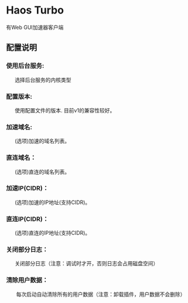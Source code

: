 # Haos Turbo

有Web GUI加速器客户端



## 配置说明


### 使用后台服务:

&nbsp;&nbsp;&nbsp;&nbsp;&nbsp;&nbsp;选择后台服务的内核类型

### 配置版本:

&nbsp;&nbsp;&nbsp;&nbsp;&nbsp;&nbsp;使用配置文件的版本. 目前v1的兼容性较好。

### 加速域名:

&nbsp;&nbsp;&nbsp;&nbsp;&nbsp;&nbsp;(选项)加速的域名列表。

### 直连域名：

&nbsp;&nbsp;&nbsp;&nbsp;&nbsp;&nbsp;(选项)直连的域名列表。

### 加速IP(CIDR)：

&nbsp;&nbsp;&nbsp;&nbsp;&nbsp;&nbsp;(选项)加速的IP地址(支持CIDR)。

### 直连IP(CIDR)：

&nbsp;&nbsp;&nbsp;&nbsp;&nbsp;&nbsp;(选项)直连的IP地址(支持CIDR)。

### 关闭部分日志：

&nbsp;&nbsp;&nbsp;&nbsp;&nbsp;&nbsp;关闭部分日志（注意：调试时才开，否则日志会占用磁盘空间）

### 清除用户数据：

&nbsp;&nbsp;&nbsp;&nbsp;&nbsp;&nbsp; 每次启动自动清除所有的用户数据（注意：卸载插件，用户数据不会删除）
